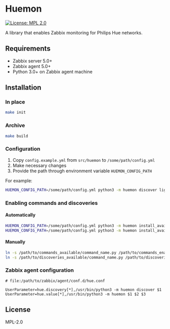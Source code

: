 # Huemon

[![License: MPL 2.0](https://img.shields.io/badge/License-MPL%202.0-brightgreen.svg)](https://opensource.org/licenses/MPL-2.0)


A library that enables Zabbix monitoring for Philips Hue networks.

## Requirements

- Zabbix server 5.0+
- Zabbix agent 5.0+
- Python 3.0+ on Zabbix agent machine

## Installation

### In place

```bash
make init
```

### Archive

```bash
make build
```

### Configuration

1. Copy `config.example.yml` from `src/huemon` to `/some/path/config.yml`
2. Make necessary changes
3. Provide the path through environment variable `HUEMON_CONFIG_PATH`

For example:

```bash
HUEMON_CONFIG_PATH=/some/path/config.yml python3 -m huemon discover lights
```

### Enabling commands and discoveries

#### Automatically

```bash
HUEMON_CONFIG_PATH=/some/path/config.yml python3 -m huemon install_available commands
HUEMON_CONFIG_PATH=/some/path/config.yml python3 -m huemon install_available discoveries
```

#### Manually
```bash
ln -s /path/to/commands_available/command_name.py /path/to/commands_enabled/command_name.py
ln -s /path/to/discoveries_available/command_name.py /path/to/discoveries_enabled/command_name.py
```

### Zabbix agent configuration

```
# file:/path/to/zabbix/agent/conf.d/hue.conf

UserParameter=hue.discovery[*],/usr/bin/python3 -m huemon discover $1
UserParameter=hue.value[*],/usr/bin/python3 -m huemon $1 $2 $3
```

## License

MPL-2.0
